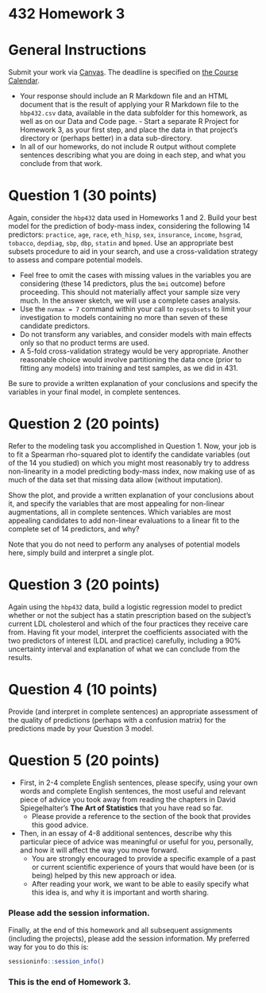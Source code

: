 432 Homework 3
================

# General Instructions

Submit your work via [Canvas](https://canvas.case.edu/). The deadline is
specified on [the Course
Calendar](https://github.com/THOMASELOVE/2020-432/blob/master/calendar.md).

  - Your response should include an R Markdown file and an HTML document
    that is the result of applying your R Markdown file to the
    `hbp432.csv` data, available in the data subfolder for this
    homework, as well as on our Data and Code page. - Start a separate R
    Project for Homework 3, as your first step, and place the data in
    that project’s directory or (perhaps better) in a data
    sub-directory.
  - In all of our homeworks, do not include R output without complete
    sentences describing what you are doing in each step, and what you
    conclude from that work.

# Question 1 (30 points)

Again, consider the `hbp432` data used in Homeworks 1 and 2. Build your
best model for the prediction of body-mass index, considering the
following 14 predictors: `practice`, `age`, `race`, `eth_hisp`, `sex`,
`insurance`, `income`, `hsgrad`, `tobacco`, `depdiag`, `sbp`, `dbp`,
`statin` and `bpmed`. Use an appropriate best subsets procedure to aid
in your search, and use a cross-validation strategy to assess and
compare potential models.

  - Feel free to omit the cases with missing values in the variables you
    are considering (these 14 predictors, plus the `bmi` outcome) before
    proceeding. This should not materially affect your sample size very
    much. In the answer sketch, we will use a complete cases analysis.
  - Use the `nvmax = 7` command within your call to `regsubsets` to
    limit your investigation to models containing no more than seven of
    these candidate predictors.
  - Do not transform any variables, and consider models with main
    effects only so that no product terms are used.
  - A 5-fold cross-validation strategy would be very appropriate.
    Another reasonable choice would involve partitioning the data once
    (prior to fitting any models) into training and test samples, as we
    did in 431.

Be sure to provide a written explanation of your conclusions and specify
the variables in your final model, in complete sentences.

# Question 2 (20 points)

Refer to the modeling task you accomplished in Question 1. Now, your job
is to fit a Spearman rho-squared plot to identify the candidate
variables (out of the 14 you studied) on which you might most reasonably
try to address non-linearity in a model predicting body-mass index, now
making use of as much of the data set that missing data allow (without
imputation).

Show the plot, and provide a written explanation of your conclusions
about it, and specify the variables that are most appealing for
non-linear augmentations, all in complete sentences. Which variables are
most appealing candidates to add non-linear evaluations to a linear fit
to the complete set of 14 predictors, and why?

Note that you do not need to perform any analyses of potential models
here, simply build and interpret a single plot.

# Question 3 (20 points)

Again using the `hbp432` data, build a logistic regression model to
predict whether or not the subject has a statin prescription based on
the subject’s current LDL cholesterol and which of the four practices
they receive care from. Having fit your model, interpret the
coefficients associated with the two predictors of interest (LDL and
practice) carefully, including a 90% uncertainty interval and
explanation of what we can conclude from the results.

# Question 4 (10 points)

Provide (and interpret in complete sentences) an appropriate assessment
of the quality of predictions (perhaps with a confusion matrix) for the
predictions made by your Question 3 model.

# Question 5 (20 points)

  - First, in 2-4 complete English sentences, please specify, using your
    own words and complete English sentences, the most useful and
    relevant piece of advice you took away from reading the chapters in
    David Spiegelhalter’s **The Art of Statistics** that you have read
    so far.
      - Please provide a reference to the section of the book that
        provides this good advice.
  - Then, in an essay of 4-8 additional sentences, describe why this
    particular piece of advice was meaningful or useful for you,
    personally, and how it will affect the way you move forward.
      - You are strongly encouraged to provide a specific example of a
        past or current scientific experience of yours that would have
        been (or is being) helped by this new approach or idea.
      - After reading your work, we want to be able to easily specify
        what this idea is, and why it is important and worth sharing.

### Please add the session information.

Finally, at the end of this homework and all subsequent assignments
(including the projects), please add the session information. My
preferred way for you to do this is:

``` r
sessioninfo::session_info()
```

### This is the end of Homework 3.
